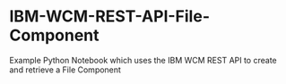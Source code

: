 # IBM-WCM-REST-API-File-Component
Example Python Notebook which uses the IBM WCM REST API to create and retrieve a File Component

